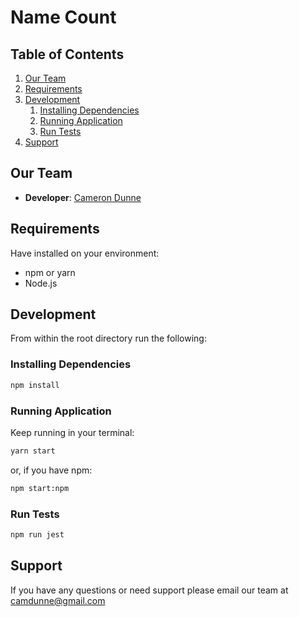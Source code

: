 # Name Count

## Table of Contents

1. [Our Team](#our-team)
2. [Requirements](#requirements)
3. [Development](#development)
    1. [Installing Dependencies](#installing-dependencies)
    2. [Running Application](#running-application)
    3. [Run Tests](#run-tests)
4. [Support](#support)

## Our Team
- __Developer__: [Cameron Dunne](https://github.com/camdunne)

##  Requirements
Have installed on your environment:
- npm or yarn
- Node.js


## Development
From within the root directory run the following:
### Installing Dependencies
```sh
npm install
```
### Running Application
Keep running in your terminal:
```sh
yarn start
```
or, if you have npm:
```sh
npm start:npm
```
### Run Tests
```sh
npm run jest
```

## Support
If you have any questions or need support please email our team at camdunne@gmail.com
